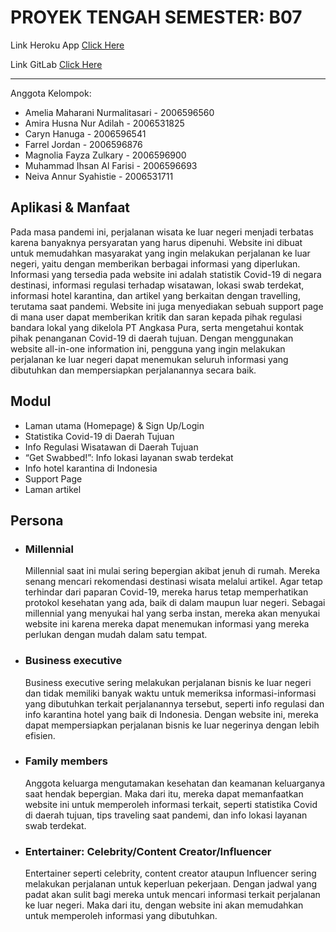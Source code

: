 # PROYEK TENGAH SEMESTER: B07

Link Heroku App [Click Here](https://pbp-b07.herokuapp.com/)

Link GitLab [Click Here](https://gitlab.com/amira.husna01/pbp-b07.git)

---

Anggota Kelompok:

- Amelia Maharani Nurmalitasari - 2006596560
- Amira Husna Nur Adilah - 2006531825
- Caryn Hanuga - 2006596541
- Farrel Jordan - 2006596876
- Magnolia Fayza Zulkary - 2006596900
- Muhammad Ihsan Al Farisi - 2006596693
- Neiva Annur Syahistie - 2006531711

## Aplikasi & Manfaat

Pada masa pandemi ini, perjalanan wisata ke luar negeri menjadi terbatas karena banyaknya persyaratan yang harus
dipenuhi. Website ini dibuat untuk memudahkan masyarakat yang ingin melakukan perjalanan ke luar negeri, yaitu dengan
memberikan berbagai informasi yang diperlukan. Informasi yang tersedia pada website ini adalah statistik Covid-19 di
negara destinasi, informasi regulasi terhadap wisatawan, lokasi swab terdekat, informasi hotel karantina, dan artikel
yang berkaitan dengan travelling, terutama saat pandemi. Website ini juga menyediakan sebuah support page di mana user
dapat memberikan kritik dan saran kepada pihak regulasi bandara lokal yang dikelola PT Angkasa Pura, serta mengetahui
kontak pihak penanganan Covid-19 di daerah tujuan. Dengan menggunakan website all-in-one information ini, pengguna yang
ingin melakukan perjalanan ke luar negeri dapat menemukan seluruh informasi yang dibutuhkan dan mempersiapkan
perjalanannya secara baik.

## Modul

- Laman utama (Homepage) & Sign Up/Login
- Statistika Covid-19 di Daerah Tujuan
- Info Regulasi Wisatawan di Daerah Tujuan
- “Get Swabbed!”: Info lokasi layanan swab terdekat
- Info hotel karantina di Indonesia
- Support Page
- Laman artikel


## Persona

- ### Millennial

  Millennial saat ini mulai sering bepergian akibat jenuh di rumah. Mereka senang mencari rekomendasi destinasi wisata
  melalui artikel. Agar tetap terhindar dari paparan Covid-19, mereka harus tetap memperhatikan protokol kesehatan yang
  ada, baik di dalam maupun luar negeri. Sebagai millennial yang menyukai hal yang serba instan, mereka akan menyukai
  website ini karena mereka dapat menemukan informasi yang mereka perlukan dengan mudah dalam satu tempat.

- ### Business executive

  Business executive sering melakukan perjalanan bisnis ke luar negeri dan tidak memiliki banyak waktu untuk memeriksa
  informasi-informasi yang dibutuhkan terkait perjalanannya tersebut, seperti info regulasi dan info karantina hotel
  yang baik di Indonesia. Dengan website ini, mereka dapat mempersiapkan perjalanan bisnis ke luar negerinya dengan
  lebih efisien.

- ### Family members

  Anggota keluarga mengutamakan kesehatan dan keamanan keluarganya saat hendak bepergian. Maka dari itu, mereka dapat
  memanfaatkan website ini untuk memperoleh informasi terkait, seperti statistika Covid di daerah tujuan, tips traveling
  saat pandemi, dan info lokasi layanan swab terdekat.

- ### Entertainer: Celebrity/Content Creator/Influencer

  Entertainer seperti celebrity, content creator ataupun Influencer sering melakukan perjalanan untuk keperluan
  pekerjaan. Dengan jadwal yang padat akan sulit bagi mereka untuk mencari informasi terkait perjalanan ke luar negeri.
  Maka dari itu, dengan website ini akan memudahkan untuk memperoleh informasi yang dibutuhkan.
